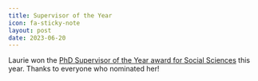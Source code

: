 ```yaml
---
title: Supervisor of the Year
icon: fa-sticky-note
layout: post
date: 2023-06-20
---
```


Laurie won the <a href="https://www.essex.ac.uk/news/2023/06/20/celebrating-our-support-for-postgraduates">PhD Supervisor of the Year award for Social Sciences</a> this year.  Thanks to everyone who nominated her!